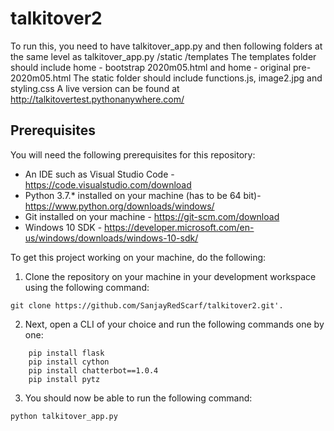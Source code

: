 # talkitover2
To run this, you need to have
talkitover_app.py
and then following folders at the same level as talkitover_app.py
/static
/templates
The templates folder should include home - bootstrap 2020m05.html and home - original pre-2020m05.html
The static folder should include functions.js, image2.jpg and styling.css
A live version can be found at http://talkitovertest.pythonanywhere.com/

## Prerequisites
You will need the following prerequisites for this repository:

- An IDE such as Visual Studio Code - https://code.visualstudio.com/download
- Python 3.7.* installed on your machine (has to be 64 bit)- https://www.python.org/downloads/windows/
- Git installed on your machine - https://git-scm.com/download
- Windows 10 SDK - https://developer.microsoft.com/en-us/windows/downloads/windows-10-sdk/

To get this project working on your machine, do the following:
1. Clone the repository on your machine in your development workspace using the following command: 
```
git clone https://github.com/SanjayRedScarf/talkitover2.git'.
```
2. Next, open a CLI of your choice and run the following commands one by one:
```	
	pip install flask
	pip install cython
	pip install chatterbot==1.0.4
	pip install pytz
```
3. You should now be able to run the following command: 
```
python talkitover_app.py
```

